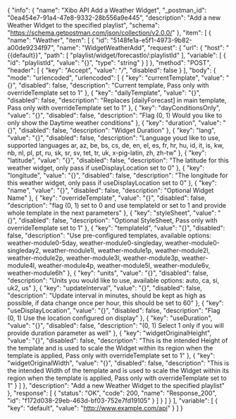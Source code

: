 {
  "info": {
    "name": "Xibo API Add a Weather Widget",
    "_postman_id": "0ea454e7-91a4-47e8-9332-28b556a9e445",
    "description": "Add a new Weather Widget to the specified playlist",
    "schema": "https://schema.getpostman.com/json/collection/v2.0.0/"
  },
  "item": [
    {
      "name": "Weather",
      "item": [
        {
          "id": "5148fe1a-e5f1-4973-9b82-a00de9234f97",
          "name": "WidgetWeatherAdd",
          "request": {
            "url": {
              "host": "{{default}}",
              "path": [
                "playlist/widget/forecastIo/:playlistId"
              ],
              "variable": [
                {
                  "id": "playlistId",
                  "value": "{}",
                  "type": "string"
                }
              ]
            },
            "method": "POST",
            "header": [
              {
                "key": "Accept",
                "value": "*/*",
                "disabled": false
              }
            ],
            "body": {
              "mode": "urlencoded",
              "urlencoded": [
                {
                  "key": "currentTemplate",
                  "value": "{}",
                  "disabled": false,
                  "description": "Current template, Pass only with overrideTemplate set to 1"
                },
                {
                  "key": "dailyTemplate",
                  "value": "{}",
                  "disabled": false,
                  "description": "Replaces [dailyForecast] in main template, Pass only with overrideTemplate set to 1"
                },
                {
                  "key": "dayConditionsOnly",
                  "value": "{}",
                  "disabled": false,
                  "description": "Flag (0, 1) Would you like to only show the Daytime weather conditions"
                },
                {
                  "key": "duration",
                  "value": "{}",
                  "disabled": false,
                  "description": "Widget Duration"
                },
                {
                  "key": "lang",
                  "value": "{}",
                  "disabled": false,
                  "description": "Language youd like to use, supported languages ar, az, be, bs, cs, de, en, el, es, fr, hr, hu, id, it, is, kw, nb, nl, pl, pt, ru, sk, sr, sv, tet, tr, uk, x-pig-latin, zh, zh-tw"
                },
                {
                  "key": "latitude",
                  "value": "{}",
                  "disabled": false,
                  "description": "The latitude for this weather widget, only pass if useDisplayLocation set to 0"
                },
                {
                  "key": "longitude",
                  "value": "{}",
                  "disabled": false,
                  "description": "The longitude for this weather widget, only pass if useDisplayLocation set to 0"
                },
                {
                  "key": "name",
                  "value": "{}",
                  "disabled": false,
                  "description": "Optional Widget Name"
                },
                {
                  "key": "overrideTemplate",
                  "value": "{}",
                  "disabled": false,
                  "description": "flag (0, 1) set to 0 and use templateId or set to 1 and provide whole template in the next parameters"
                },
                {
                  "key": "styleSheet",
                  "value": "{}",
                  "disabled": false,
                  "description": "Optional StyleSheet, Pass only with overrideTemplate set to 1"
                },
                {
                  "key": "templateId",
                  "value": "{}",
                  "disabled": false,
                  "description": "Use pre-configured templates, available options: weather-module0-5day, weather-module0-singleday, weather-module0-singleday2, weather-module1l, weather-module1p, weather-module2l, weather-module2p, weather-module3l, weather-module3p, weather-module4l, weather-module4p, weather-module5l, weather-module6v, weather-module6h"
                },
                {
                  "key": "units",
                  "value": "{}",
                  "disabled": false,
                  "description": "Units you would like to use, available options: auto, ca, si, uk2, us"
                },
                {
                  "key": "updateInterval",
                  "value": "{}",
                  "disabled": false,
                  "description": "Update interval in minutes, should be kept as high as possible, if data change once per hour, this should be set to 60"
                },
                {
                  "key": "useDisplayLocation",
                  "value": "{}",
                  "disabled": false,
                  "description": "Flag (0, 1) Use the location configured on display"
                },
                {
                  "key": "useDuration",
                  "value": "{}",
                  "disabled": false,
                  "description": "(0, 1) Select 1 only if you will provide duration parameter as well"
                },
                {
                  "key": "widgetOriginalHeight",
                  "value": "{}",
                  "disabled": false,
                  "description": "This is the intended Height of the template and is used to scale the Widget within its region when the template is applied, Pass only with overrideTemplate set to 1"
                },
                {
                  "key": "widgetOriginalWidth",
                  "value": "{}",
                  "disabled": false,
                  "description": "This is the intended Width of the template and is used to scale the Widget within its region when the template is applied, Pass only with overrideTemplate set to 1"
                }
              ]
            },
            "description": "Add a new Weather Widget to the specified playlist"
          },
          "response": [
            {
              "status": "OK",
              "code": 200,
              "name": "Response_200",
              "id": "f172d038-29eb-463d-bf03-752e7fd19105"
            }
          ]
        }
      ]
    }
  ],
  "variable": [
    {
      "key": "default",
      "value": "http://www.example.com/api"
    }
  ]
}